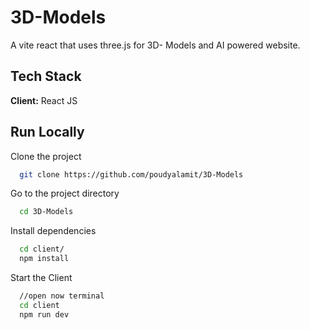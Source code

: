 # 3D-Models
A vite react that uses three.js for 3D- Models and AI powered website.

## Tech Stack

**Client:** React JS

  
## Run Locally

Clone the project

```bash
  git clone https://github.com/poudyalamit/3D-Models
```

Go to the project directory

```bash
  cd 3D-Models
```

Install dependencies

```bash
  cd client/
  npm install
```

Start the Client

```bash
  //open now terminal
  cd client
  npm run dev
```
